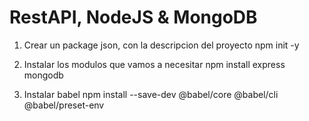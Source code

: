 # RestAPI, NodeJS & MongoDB

1. Crear un package json, con la descripcion del proyecto
	 npm init -y

2. Instalar los modulos que vamos a necesitar
	npm install express mongodb

3. Instalar babel
	npm install --save-dev @babel/core @babel/cli @babel/preset-env

